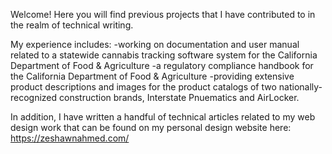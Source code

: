 
Welcome! Here you will find previous projects that I have contributed to in the realm of technical writing.

My experience includes:
-working on documentation and user manual related to a statewide cannabis tracking software system for the California Department of Food & Agriculture
-a regulatory compliance handbook for the California Department of Food & Agriculture 
-providing extensive product descriptions and images for the product catalogs of two nationally-recognized construction brands, Interstate Pnuematics and AirLocker. 

In addition, I have written a handful of technical articles related to my web design work that can be found on my personal design website here:
https://zeshawnahmed.com/

